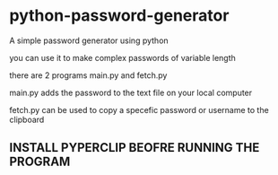 # python-password-generator


A simple password generator using python

you can use it to make complex passwords of variable length

there are 2 programs main.py and fetch.py

main.py adds the password to the text file on your local computer

fetch.py can be used to copy a specefic password or username to the clipboard

## INSTALL PYPERCLIP BEOFRE RUNNING THE PROGRAM 
